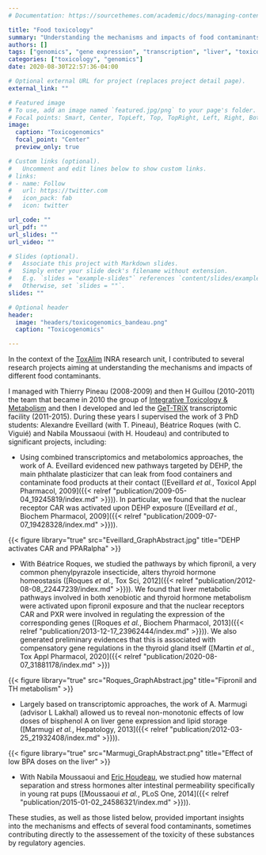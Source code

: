 ```yaml
---
# Documentation: https://sourcethemes.com/academic/docs/managing-content/

title: "Food toxicology"
summary: "Understanding the mechanisms and impacts of food contaminants on biological systems"
authors: []
tags: ["genomics", "gene expression", "transcription", "liver", "toxicology"]
categories: ["toxicology", "genomics"]
date: 2020-08-30T22:57:36-04:00

# Optional external URL for project (replaces project detail page).
external_link: ""

# Featured image
# To use, add an image named `featured.jpg/png` to your page's folder.
# Focal points: Smart, Center, TopLeft, Top, TopRight, Left, Right, BottomLeft, Bottom, BottomRight.
image:
  caption: "Toxicogenomics"
  focal_point: "Center"
  preview_only: true

# Custom links (optional).
#   Uncomment and edit lines below to show custom links.
# links:
# - name: Follow
#   url: https://twitter.com
#   icon_pack: fab
#   icon: twitter

url_code: ""
url_pdf: ""
url_slides: ""
url_video: ""

# Slides (optional).
#   Associate this project with Markdown slides.
#   Simply enter your slide deck's filename without extension.
#   E.g. `slides = "example-slides"` references `content/slides/example-slides.md`.
#   Otherwise, set `slides = ""`.
slides: ""

# Optional header
header:
  image: "headers/toxicogenomics_bandeau.png"
  caption: "Toxicogenomics"

---
```


In the context of the [ToxAlim](https://www6.toulouse.inra.fr/toxalim/) INRA research unit, I contributed to several research projects aiming at understanding the mechanisms and impacts of different food contaminants.  
  
I managed with Thierry Pineau (2008-2009) and then H Guillou (2010-2011) the team that became in 2010 the group of [Integrative Toxicology & Metabolism](https://www6.toulouse.inra.fr/toxalim/Equipes-Recherche-Publications/E1-TIM-Toxicologie-Integrative-Metabolisme) and then I developed and led the [GeT-TRiX](https://www6.toulouse.inra.fr/toxalim/Plateformes-Technologiques/E23-TRiX) transcriptomic facility (2011-2015). During these years I supervised the work of 3 PhD students: Alexandre Eveillard (with T. Pineau), Béatrice Roques (with C. Viguié) and Nabila Moussaoui (with H. Houdeau) and contributed to significant projects, including:  
  
* Using combined transcriptomics and metabolomics approaches, the work of A. Eveillard evidenced new pathways targeted by DEHP, the main phthalate plasticizer that can leak from food containers and contaminate food products at their contact ([Eveillard *et al.*, Toxicol Appl Pharmacol, 2009]({{< relref "publication/2009-05-04_19245819/index.md" >}})). In particular, we found that the nuclear receptor CAR was activated upon DEHP exposure ([Eveillard *et al.*, Biochem Pharmacol, 2009]({{< relref "publication/2009-07-07_19428328/index.md" >}})).  

{{< figure library="true" src="Eveillard_GraphAbstract.jpg" title="DEHP activates CAR and PPARalpha" >}}  
  

* With Béatrice Roques, we studied the pathways by which fipronil, a very common phenylpyrazole insecticide, alters thyroid hormone homeostasis ([Roques *et al.*, Tox Sci, 2012]({{< relref "publication/2012-08-08_22447239/index.md" >}})). We found that liver metabolic pathways involved in both xenobiotic and thyroid hormone metabolism were activated upon fipronil exposure and that the nuclear receptors CAR and PXR were involved in regulating the expression of the corresponding genes ([Roques *et al.*, Biochem Pharmacol, 2013]({{< relref "publication/2013-12-17_23962444/index.md" >}})). We also generated preliminary evidences that this is associated with compensatory gene regulations in the thyroid gland itself ([Martin *et al.*, Tox Appl Pharmacol, 2020]({{< relref "publication/2020-08-07_31881178/index.md" >}})  

{{< figure library="true" src="Roques_GraphAbstract.jpg" title="Fipronil and TH metabolism" >}}  
  

* Largely based on transcriptomic approaches, the work of A. Marmugi (advisor L Lakhal) allowed us to reveal non-monotonic effects of low doses of bisphenol A on liver gene expression and lipid storage ([Marmugi *et al.*, Hepatology, 2013]({{< relref "publication/2012-03-25_21932408/index.md" >}})).  

{{< figure library="true" src="Marmugi_GraphAbstract.png" title="Effect of low BPA doses on the liver" >}}  
  

* With Nabila Moussaoui and [Eric Houdeau](https://www6.toulouse.inra.fr/toxalim/Equipes-Recherche-Publications/E11-ENTeRisk-Endocrinologie-Toxicologie-de-la-Barriere-Intestinale), we studied how maternal separation and stress hormones alter intestinal permeability specifically in young rat pups ([Moussaoui *et al.*, PLoS One, 2014]({{< relref "publication/2015-01-02_24586321/index.md" >}})).  
  
  
These studies, as well as those listed below, provided important insights into the mechanisms and effects of several food contaminants, sometimes contributing directly to the assessement of the toxicity of these substances by regulatory agencies.  
  
